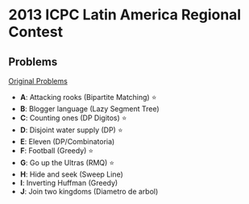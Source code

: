 # **2013 ICPC Latin America Regional Contest**

## Problems

[Original Problems](http://matcomgrader.com/media/contests/6223/latam2013.pdf)

- **A**: Attacking rooks (Bipartite Matching) ⭐
- **B**: Blogger language (Lazy Segment Tree)
- **C**: Counting ones (DP Digitos) ⭐
- **D**: Disjoint water supply (DP) ⭐
- **E**: Eleven (DP/Combinatoria)
- **F**: Football (Greedy) ⭐
- **G**: Go up the Ultras (RMQ) ⭐
- **H**: Hide and seek (Sweep Line)
- **I**: Inverting Huffman (Greedy)
- **J**: Join two kingdoms (Diametro de arbol)